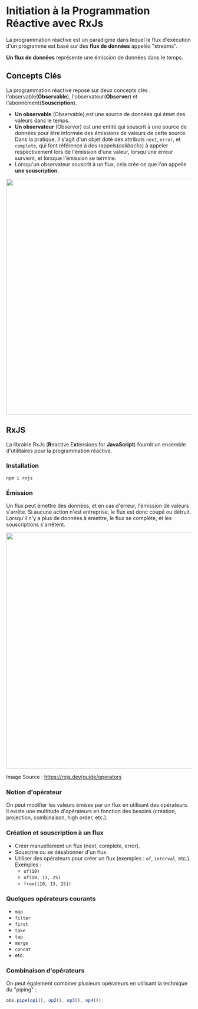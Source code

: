 # Initiation à la Programmation Réactive avec RxJs

La programmation réactive est un paradigme dans lequel le flux d'exécution d'un programme est basé sur des **flux de données** appelés "streams".

**Un flux de données** représente une émission de données dans le temps.

## Concepts Clés

La programmation réactive repose sur deux concepts clés : l'observable(**Observable**), l'observateur(**Observer**) et l'abonnement(**Souscription**).

- **Un observable** (Observable),est une source de données qui émet des valeurs dans le temps.
- **Un observateur** (Observer) est une entité qui souscrit à une source de données pour être informée des émissions de valeurs de cette source. Dans la pratique, il s'agit d'un objet doté des attributs `next`, `error`, et `complete`, qui font référence à des rappels(_callbacks_) à appeler respectivement lors de l'émission d'une valeur, lorsqu'une erreur survient, et lorsque l'émission se termine.
- Lorsqu'un observateur souscrit à un flux, cela crée ce que l'on appelle **une souscription**.

<img src="https://rblmdst.github.io/angular-training-gdg-lome/assets/images/diagram-reactive-programming.png" width="640">

## RxJS

La librairie RxJs (**R**eactive E**x**tensions for **JavaScript**) fournit un ensemble d'utilitaires pour la programmation réactive.

### Installation

```
npm i rxjs
```

### Émission

Un flux peut émettre des données, et en cas d'erreur, l'émission de valeurs s'arrête. Si aucune action n'est entreprise, le flux est donc coupé ou détruit.
Lorsqu'il n'y a plus de données à émettre, le flux se complète, et les souscriptions s'arrêtent.

<img src="https://rblmdst.github.io/angular-training-gdg-lome/assets/images/marble-diagram-anatomy.svg" width="640">

Image Source : https://rxjs.dev/guide/operators

### Notion d'opérateur

On peut modifier les valeurs émises par un flux en utilisant des opérateurs. Il existe une multitude d'opérateurs en fonction des besoins (création, projection, combinaison, high order, etc.).

### Création et souscription à un flux

- Créer manuellement un flux (next, complete, error).
- Souscrire ou se désabonner d'un flux.
- Utiliser des opérateurs pour créer un flux (exemples : `of`, `interval`, etc.).
  Exemples :
  - `of(10)`
  - `of(10, 13, 25)`
  - `from([10, 13, 25])`

### Quelques opérateurs courants

- `map`
- `filter`
- `first`
- `take`
- `tap`
- `merge`
- `concat`
- etc.

### Combinaison d'opérateurs

On peut également combiner plusieurs opérateurs en utilisant la technique du "piping" :

```js
obs.pipe(op1(), op2(), op3(), op4());
```
